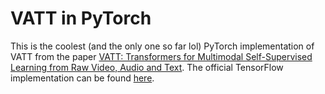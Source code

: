 # VATT in PyTorch

This is the coolest (and the only one so far lol) PyTorch implementation of VATT from the paper [VATT: Transformers for Multimodal Self-Supervised Learning from Raw Video, Audio and Text](https://arxiv.org/abs/2104.11178). The official TensorFlow implementation can be found [here](https://github.com/google-research/google-research/tree/master/vatt). 
